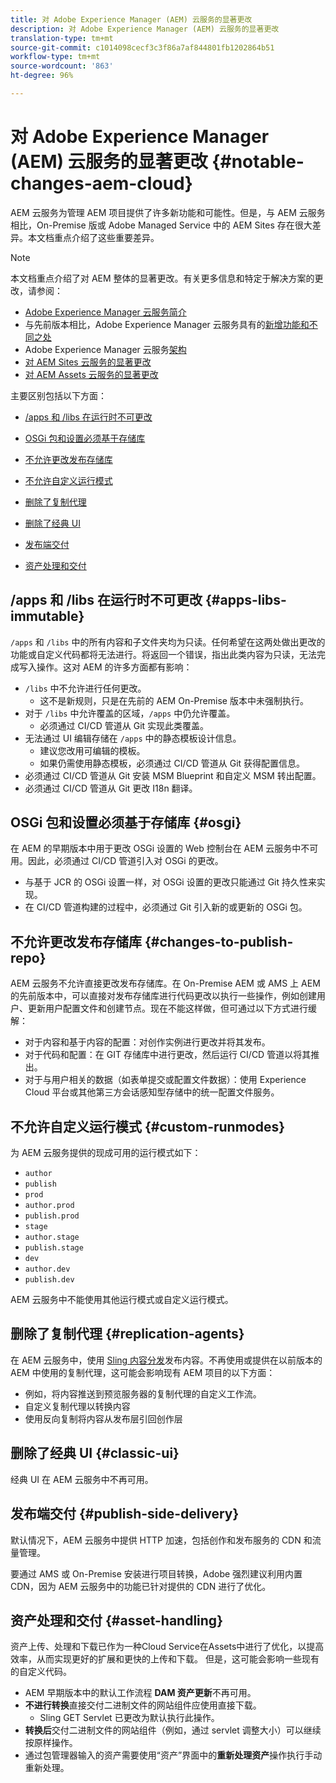 ```yaml
---
title: 对 Adobe Experience Manager (AEM) 云服务的显著更改
description: 对 Adobe Experience Manager (AEM) 云服务的显著更改
translation-type: tm+mt
source-git-commit: c1014098cecf3c3f86a7af844801fb1202864b51
workflow-type: tm+mt
source-wordcount: '863'
ht-degree: 96%

---
```



# 对 Adobe Experience Manager (AEM) 云服务的显著更改 {#notable-changes-aem-cloud}

AEM 云服务为管理 AEM 项目提供了许多新功能和可能性。但是，与 AEM 云服务相比，On-Premise 版或 Adobe Managed Service 中的 AEM Sites 存在很大差异。本文档重点介绍了这些重要差异。

>[!NOTE]
>本文档重点介绍了对 AEM 整体的显著更改。有关更多信息和特定于解决方案的更改，请参阅：
>
>* [Adobe Experience Manager 云服务简介](/help/overview/introduction.md)
>* 与先前版本相比，Adobe Experience Manager 云服务具有的[新增功能和不同之处](/help/overview/what-is-new-and-different.md)
>* Adobe Experience Manager 云服务[架构](/help/core-concepts/architecture.md)
>* [对 AEM Sites 云服务的显著更改](/help/sites-cloud/sites-cloud-changes.md)
>* [对 AEM Assets 云服务的显著更改](/help/assets/assets-cloud-changes.md)


主要区别包括以下方面：

* [/apps 和 /libs 在运行时不可更改](#apps-libs-immutable)

* [OSGi 包和设置必须基于存储库](#osgi)

* [不允许更改发布存储库](#changes-to-publish-repo)

* [不允许自定义运行模式](#custom-runmodes)

* [删除了复制代理](#replication-agents)

* [删除了经典 UI](#classic-ui)

* [发布端交付](#publish-side-delivery)

* [资产处理和交付](#asset-handling)

## /apps 和 /libs 在运行时不可更改 {#apps-libs-immutable}

`/apps` 和 `/libs` 中的所有内容和子文件夹均为只读。任何希望在这两处做出更改的功能或自定义代码都将无法进行。将返回一个错误，指出此类内容为只读，无法完成写入操作。这对 AEM 的许多方面都有影响：

* `/libs` 中不允许进行任何更改。
   * 这不是新规则，只是在先前的 AEM On-Premise 版本中未强制执行。
* 对于 `/libs` 中允许覆盖的区域，`/apps` 中仍允许覆盖。
   * 必须通过 CI/CD 管道从 Git 实现此类覆盖。
* 无法通过 UI 编辑存储在 `/apps` 中的静态模板设计信息。
   * 建议您改用可编辑的模板。
   * 如果仍需使用静态模板，必须通过 CI/CD 管道从 Git 获得配置信息。
* 必须通过 CI/CD 管道从 Git 安装 MSM Blueprint 和自定义 MSM 转出配置。
* 必须通过 CI/CD 管道从 Git 更改 I18n 翻译。

## OSGi 包和设置必须基于存储库 {#osgi}

在 AEM 的早期版本中用于更改 OSGi 设置的 Web 控制台在 AEM 云服务中不可用。因此，必须通过 CI/CD 管道引入对 OSGi 的更改。

* 与基于 JCR 的 OSGi 设置一样，对 OSGi 设置的更改只能通过 Git 持久性来实现。
* 在 CI/CD 管道构建的过程中，必须通过 Git 引入新的或更新的 OSGi 包。

## 不允许更改发布存储库 {#changes-to-publish-repo}

AEM 云服务不允许直接更改发布存储库。在 On-Premise AEM 或 AMS 上 AEM 的先前版本中，可以直接对发布存储库进行代码更改以执行一些操作，例如创建用户、更新用户配置文件和创建节点。现在不能这样做，但可通过以下方式进行缓解：

* 对于内容和基于内容的配置：对创作实例进行更改并将其发布。
* 对于代码和配置：在 GIT 存储库中进行更改，然后运行 CI/CD 管道以将其推出。
* 对于与用户相关的数据（如表单提交或配置文件数据）：使用 Experience Cloud 平台或其他第三方会话感知型存储中的统一配置文件服务。

## 不允许自定义运行模式 {#custom-runmodes}

为 AEM 云服务提供的现成可用的运行模式如下：

* `author`
* `publish`
* `prod`
* `author.prod`
* `publish.prod`
* `stage`
* `author.stage`
* `publish.stage`
* `dev`
* `author.dev`
* `publish.dev`

AEM 云服务中不能使用其他运行模式或自定义运行模式。

## 删除了复制代理 {#replication-agents}

在 AEM 云服务中，使用 [Sling 内容分发](https://sling.apache.org/documentation/bundles/content-distribution.html)发布内容。不再使用或提供在以前版本的 AEM 中使用的复制代理，这可能会影响现有 AEM 项目的以下方面：

* 例如，将内容推送到预览服务器的复制代理的自定义工作流。
* 自定义复制代理以转换内容
* 使用反向复制将内容从发布层引回创作层

## 删除了经典 UI {#classic-ui}

经典 UI 在 AEM 云服务中不再可用。

## 发布端交付 {#publish-side-delivery}

默认情况下，AEM 云服务中提供 HTTP 加速，包括创作和发布服务的 CDN 和流量管理。

要通过 AMS 或 On-Premise 安装进行项目转换，Adobe 强烈建议利用内置 CDN，因为 AEM 云服务中的功能已针对提供的 CDN 进行了优化。

## 资产处理和交付 {#asset-handling}

资产上传、处理和下载已作为一种Cloud Service在Assets中进行了优化，以提高效率，从而实现更好的扩展和更快的上传和下载。 但是，这可能会影响一些现有的自定义代码。

* AEM 早期版本中的默认工作流程 **DAM 资产更新**&#x200B;不再可用。
* **不进行转换**&#x200B;直接交付二进制文件的网站组件应使用直接下载。
   * Sling GET Servlet 已更改为默认执行此操作。
* **转换后**&#x200B;交付二进制文件的网站组件（例如，通过 servlet 调整大小）可以继续按原样操作。
* 通过包管理器输入的资产需要使用“资产”界面中的&#x200B;**重新处理资产**&#x200B;操作执行手动重新处理。
